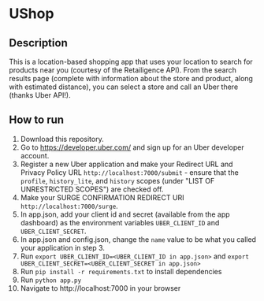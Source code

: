 UShop
==============================

Description
-------------

This is a location-based shopping app that uses your location to search for products near you (courtesy of the Retailigence API). From the search results page (complete with information about the store and product, along with estimated distance), you can select a store and call an Uber there (thanks Uber API!). 


How to run
---------------

1. Download this repository.
2. Go to https://developer.uber.com/ and sign up for an Uber developer account.
3. Register a new Uber application and make your Redirect URL and Privacy Policy URL `http://localhost:7000/submit` - ensure that the `profile`, `history_lite`, and `history` scopes (under "LIST OF UNRESTRICTED SCOPES") are checked off.
4. Make your SURGE CONFIRMATION REDIRECT URI `http://localhost:7000/surge`.
5. In app.json, add your client id and secret (available from the app dashboard) as the environment variables `UBER_CLIENT_ID` and `UBER_CLIENT_SECRET`.
6. In app.json and config.json, change the `name` value to be what you called your application in step 3.
7. Run `export UBER_CLIENT_ID=<UBER_CLIENT_ID in app.json>` and `export UBER_CLIENT_SECRET=<UBER_CLIENT_SECRET in app.json>`
8. Run `pip install -r requirements.txt` to install dependencies
9. Run `python app.py`
10. Navigate to http://localhost:7000 in your browser